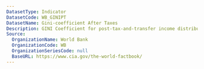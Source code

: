 ```yaml
---
DatasetType: Indicator
DatasetCode: WB_GINIPT
DatasetName: Gini-coefficient After Taxes
Description: GINI Coefficient for post-tax-and-transfer income distribution.
Source:
  OrganizationName: World Bank
  OrganizationCode: WB
  OrganizationSeriesCode: null
  BaseURL: https://www.cia.gov/the-world-factbook/
---
```


